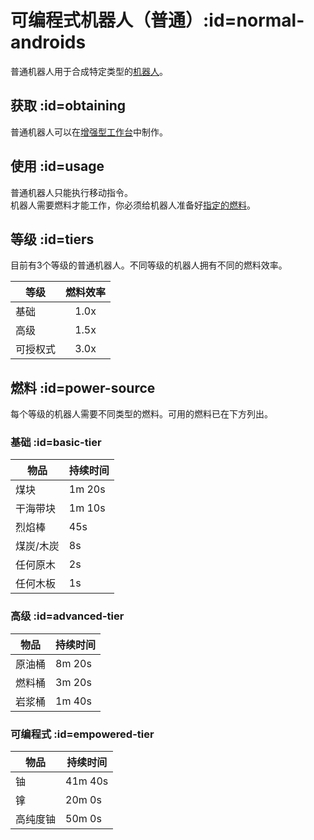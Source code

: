 # 可编程式机器人（普通）:id=normal-androids

普通机器人用于合成特定类型的[机器人](/Androids)。

## 获取 :id=obtaining

普通机器人可以在[增强型工作台](/Enhanced-Crafting-Table)中制作。

## 使用 :id=usage

普通机器人只能执行移动指令。  
机器人需要燃料才能工作，你必须给机器人准备好[指定的燃料](/Normal-Androids#power-source)。

## 等级 :id=tiers

目前有3个等级的普通机器人。不同等级的机器人拥有不同的燃料效率。

| 等级 | 燃料效率 |
|---- | :-----: |
| 基础 | 1.0x   |
| 高级 | 1.5x   |
| 可授权式 | 3.0x |

## 燃料 :id=power-source

每个等级的机器人需要不同类型的燃料。可用的燃料已在下方列出。

### 基础 :id=basic-tier

| 物品 | 持续时间 |
| --- | ------- |
| 煤块 | 1m 20s   |
| 干海带块 | 1m 10s   |
| 烈焰棒 | 45s      |
| 煤炭/木炭 | 8s       |
| 任何原木 | 2s       |
| 任何木板 | 1s       |

### 高级 :id=advanced-tier

| 物品 | 持续时间 |
| --- | ------- |
| 原油桶 | 8m 20s   |
| 燃料桶 | 3m 20s   |
| 岩浆桶 | 1m 40s   |

### 可编程式 :id=empowered-tier

| 物品 | 持续时间 |
| --- | ------- |
| 铀         | 41m 40s  |
| 镎       | 20m 0s   |
| 高纯度铀 | 50m 0s   |
